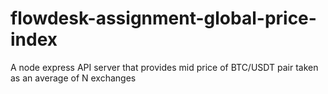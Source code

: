 # flowdesk-assignment-global-price-index
A node express API server that provides mid price of BTC/USDT pair taken as an average of N exchanges
